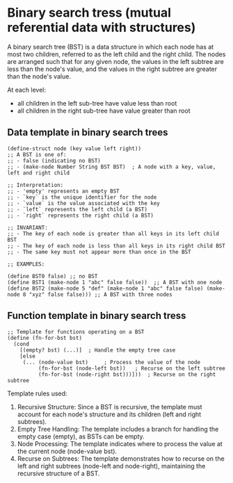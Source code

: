 # Binary search tress (mutual referential data with structures)

A binary search tree (BST) is a data structure in which each node has at most two children, referred to as the left child and the right child. The nodes are arranged such that for any given node, the values in the left subtree are less than the node's value, and the values in the right subtree are greater than the node's value.

At each level: 
* all children in the left sub-tree have value less than root
* all children in the right sub-tree have value greater than root

## Data template in binary search trees
```Lisp
(define-struct node (key value left right))
;; A BST is one of:
;; - false (indicating no BST)
;; - (make-node Number String BST BST)  ; A node with a key, value, left and right child

;; Interpretation:
;; - 'empty' represents an empty BST
;; - `key` is the unique identifier for the node
;; - `value` is the value associated with the key
;; - `left` represents the left child (a BST)
;; - `right` represents the right child (a BST)

;; INVARIANT:
;; - The key of each node is greater than all keys in its left child BST
;; - The key of each node is less than all keys in its right child BST
;; - The same key must not appear more than once in the BST

;; EXAMPLES:

(define BST0 false) ;; no BST
(define BST1 (make-node 1 "abc" false false))  ;; A BST with one node
(define BST2 (make-node 5 "def" (make-node 1 "abc" false false) (make-node 8 "xyz" false false))) ;; A BST with three nodes

```

## Function template in binary search tress

```Lisp
;; Template for functions operating on a BST
(define (fn-for-bst bst)
  (cond
    [(empty? bst) (...)]  ; Handle the empty tree case
    [else
     (... (node-value bst)     ; Process the value of the node
          (fn-for-bst (node-left bst))   ; Recurse on the left subtree
          (fn-for-bst (node-right bst)))]))  ; Recurse on the right subtree
```

Template rules used: 

1. Recursive Structure: Since a BST is recursive, the template must account for each node's structure and its children (left and right subtrees).
2. Empty Tree Handling: The template includes a branch for handling the empty case (empty), as BSTs can be empty.
3. Node Processing: The template indicates where to process the value at the current node (node-value bst).
4. Recurse on Subtrees: The template demonstrates how to recurse on the left and right subtrees (node-left and node-right), maintaining the recursive structure of a BST.
